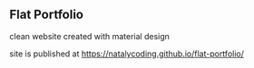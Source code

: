 ## Flat Portfolio

clean website created with material design

site is published at https://natalycoding.github.io/flat-portfolio/
